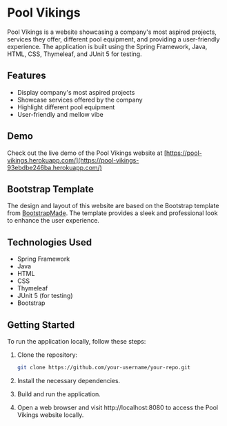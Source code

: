# Pool Vikings

Pool Vikings is a website showcasing a company's most aspired projects, services they offer, different pool equipment, and providing a user-friendly experience. The application is built using the Spring Framework, Java, HTML, CSS, Thymeleaf, and JUnit 5 for testing.

## Features

- Display company's most aspired projects
- Showcase services offered by the company
- Highlight different pool equipment
- User-friendly and mellow vibe

## Demo

Check out the live demo of the Pool Vikings website at [https://pool-vikings.herokuapp.com/](https://pool-vikings-93ebdbe246ba.herokuapp.com/)

## Bootstrap Template

The design and layout of this website are based on the Bootstrap template from [BootstrapMade](https://bootstrapmade.com/). The template provides a sleek and professional look to enhance the user experience.

## Technologies Used

- Spring Framework
- Java
- HTML
- CSS
- Thymeleaf
- JUnit 5 (for testing)
- Bootstrap

## Getting Started

To run the application locally, follow these steps:

1. Clone the repository:

   ```bash
   git clone https://github.com/your-username/your-repo.git
   
2. Install the necessary dependencies.

3. Build and run the application.

4. Open a web browser and visit http://localhost:8080 to access the Pool Vikings website locally.
